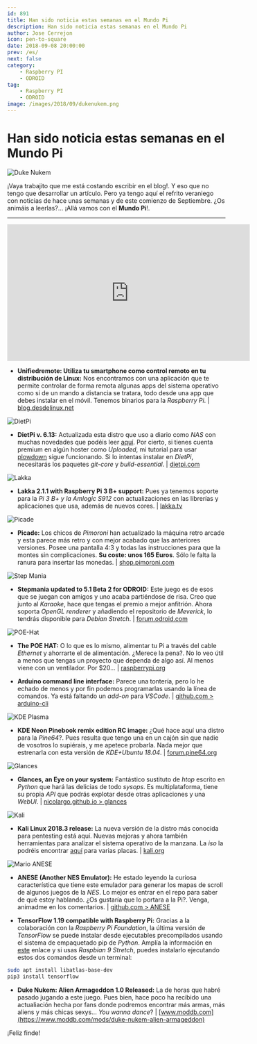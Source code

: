 ```yaml
---
id: 891
title: Han sido noticia estas semanas en el Mundo Pi
description: Han sido noticia estas semanas en el Mundo Pi
author: Jose Cerrejon
icon: pen-to-square
date: 2018-09-08 20:00:00
prev: /es/
next: false
category:
    - Raspberry PI
    - ODROID
tag:
    - Raspberry PI
    - ODROID
image: /images/2018/09/dukenukem.png
---
```


# Han sido noticia estas semanas en el Mundo Pi

![Duke Nukem](/images/2018/09/dukenukem.png)

¡Vaya trabajito que me está costando escribir en el blog!. Y eso que no tengo que desarrollar un artículo. Pero ya tengo aquí el refrito veraniego con noticias de hace unas semanas y de este comienzo de Septiembre. ¿Os animáis a leerlas?... ¡Allá vamos con el **Mundo Pi**!.

---

<iframe width="560" height="315" src="https://www.youtube.com/embed/CKNefvxoLGI" frameborder="0" allow="autoplay; encrypted-media" allowfullscreen></iframe>

-   **Unifiedremote: Utiliza tu smartphone como control remoto en tu distribución de Linux:** Nos encontramos con una aplicación que te permite controlar de forma remota algunas apps del sistema operativo como si de un mando a distancia se tratara, todo desde una app que debes instalar en el móvil. Tenemos binarios para la _Raspberry Pi_. | [blog.desdelinux.net](https://blog.desdelinux.net/unifiedremote-utiliza-tu-smartphone-como-control-remoto-en-tu-distribucion-de-linux/)

![DietPi](/images/2018/09/dietpi.png)

-   **DietPi v. 6.13:** Actualizada esta distro que uso a diario como _NAS_ con muchas novedades que podéis leer [aquí](https://github.com/Fourdee/DietPi/pull/2011#issue-208266750). Por cierto, si tienes cuenta premium en algún hoster como _Uploaded_, mi tutorial para usar [plowdown](/post.php?id=239) sigue funcionando. Si lo intentas instalar en _DietPi_, necesitarás los paquetes _git-core_ y _build-essential_. | [dietpi.com](https://dietpi.com/)

![Lakka](/images/2014/11/lakka.png)

-   **Lakka 2.1.1 with Raspberry Pi 3 B+ support:** Pues ya tenemos soporte para la _Pi 3 B+ y la Amlogic S912_ con actualizaciones en las librerías y aplicaciones que usa, además de nuevos cores. | [lakka.tv](https://www.lakka.tv/articles/2018/08/12/lakka-211-with-raspberry-pi-3-b-plus-support/)

![Picade](/images/2018/09/picade.png)

-   **Picade:** Los chicos de _Pimoroni_ han actualizado la máquina retro arcade y esta parece más retro y con mejor acabado que las anteriores versiones. Posee una pantalla 4:3 y todas las instrucciones para que la montes sin complicaciones. **Su coste: unos 165 Euros**. Sólo le falta la ranura para insertar las monedas. | [shop.pimoroni.com](https://shop.pimoroni.com/products/picade)

![Step Mania](/images/2018/09/stepmania.jpg)

-   **Stepmania updated to 5.1 Beta 2 for ODROID:** Este juego es de esos que se juegan con amigos y uno acaba partiéndose de risa. Creo que junto al _Karaoke_, hace que tengas el premio a mejor anfitrión. Ahora soporta _OpenGL renderer_ y añadiendo el repositorio de _Meverick_, lo tendrás disponible para _Debian Stretch_. | [forum.odroid.com](https://forum.odroid.com/viewtopic.php?f=91&t=16984)

![POE-Hat](/images/2018/09/poehat.jpg)

-   **The POE HAT:** O lo que es lo mismo, alimentar tu Pi a través del cable _Ethernet_ y ahorrarte el de alimentación. ¿Merece la pena?. No lo veo útil a menos que tengas un proyecto que dependa de algo así. Al menos viene con un ventilador. Por $20... | [raspberrypi.org](https://www.raspberrypi.org/blog/introducing-power-over-ethernet-poe-hat/)

-   **Arduino command line interface:** Parece una tontería, pero lo he echado de menos y por fin podemos programarlas usando la línea de comandos. Ya está faltando un _add-on_ para _VSCode_. | [github.com > arduino-cli](https://github.com/arduino/arduino-cli)

![KDE Plasma](/images/2018/09/kde_plasma.png)

-   **KDE Neon Pinebook remix edition RC image:** ¿Qué hace aquí una distro para la _Pine64_?. Pues resulta que tengo una en un cajón sin que nadie de vosotros lo supiérais, y me apetece probarla. Nada mejor que estrenarla con esta versión de _KDE+Ubuntu 18.04_. | [forum.pine64.org](https://forum.pine64.org/showthread.php?tid=6443)

![Glances](/images/2018/09/glances.png)

-   **Glances, an Eye on your system:** Fantástico sustituto de _htop_ escrito en _Python_ que hará las delicias de todo _sysops_. Es multiplataforma, tiene su propia _API_ que podrás explotar desde otras aplicaciones y una _WebUI_. | [nicolargo.github.io > glances](https://nicolargo.github.io/glances/)

![Kali](/images/2018/02/kali.png)

-   **Kali Linux 2018.3 release:** La nueva versión de la distro más conocida para pentesting está aquí. Nuevas mejoras y ahora también herramientas para analizar el sistema operativo de la manzana. La _iso_ la podréis encontrar [aquí](https://www.offensive-security.com/kali-linux-arm-images/) para varias placas. | [kali.org](https://www.kali.org/releases/kali-linux-2018-3-release/)

![Mario ANESE](/images/2018/09/anese.png)

-   **ANESE (Another NES Emulator):** He estado leyendo la curiosa característica que tiene este emulador para generar los mapas de scroll de algunos juegos de la _NES_. Lo mejor es entrar en el repo para saber de qué estoy hablando. ¿Os gustaría que lo portara a la Pi?. Venga, animadme en los comentarios. | [github.com > ANESE](https://github.com/daniel5151/ANESE)

-   **TensorFlow 1.19 compatible with Raspberry Pi:** Gracias a la colaboración con la _Raspberry Pi Foundation_, la última versión de _TensorFlow_ se puede instalar desde ejecutables precompilados usando el sistema de empaquetado pip de _Python_. Amplía la información en [este](https://www.tensorflow.org/install/install_raspbian) enlace y si usas _Raspbian 9 Stretch_, puedes instalarlo ejecutando estos dos comandos desde un terminal:

```bash
sudo apt install libatlas-base-dev
pip3 install tensorflow
```

-   **Duke Nukem: Alien Armageddon 1.0 Released:** La de horas que habré pasado jugando a este juego. Pues bien, hace poco ha recibido una actualiación hecha por fans donde podremos encontrar más armas, más aliens y más chicas sexys... _You wanna dance_? | [www.moddb.com](https://www.moddb.com/mods/duke-nukem-alien-armageddon)

¡Feliz finde!
